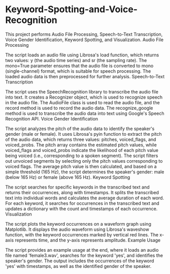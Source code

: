 # Keyword-Spotting-and-Voice-Recognition
This project performs  Audio File Processing, Speech-to-Text Transcription, Voice Gender Identification, Keyword Spotting, and Visualization.
Audio File Processing

The script loads an audio file using Librosa's load function, which returns two values: y (the audio time series) and sr (the sampling rate).
The mono=True parameter ensures that the audio file is converted to mono (single-channel) format, which is suitable for speech processing.
The loaded audio data is then preprocessed for further analysis.
Speech-to-Text Transcription

The script uses the SpeechRecognition library to transcribe the audio file into text.
It creates a Recognizer object, which is used to recognize speech in the audio file.
The AudioFile class is used to read the audio file, and the record method is used to record the audio data.
The recognize_google method is used to transcribe the audio data into text using Google's Speech Recognition API.
Voice Gender Identification

The script analyzes the pitch of the audio data to identify the speaker's gender (male or female).
It uses Librosa's pyin function to extract the pitch of the audio data, which returns three values: pitches, voiced_flags, and voiced_probs.
The pitch array contains the estimated pitch values, while voiced_flags and voiced_probs indicate the likelihood of each pitch value being voiced (i.e., corresponding to a spoken segment).
The script filters out unvoiced segments by selecting only the pitch values corresponding to voiced flags.
The average pitch value is then calculated, and based on a simple threshold (165 Hz), the script determines the speaker's gender: male (below 165 Hz) or female (above 165 Hz).
Keyword Spotting

The script searches for specific keywords in the transcribed text and returns their occurrences, along with timestamps.
It splits the transcribed text into individual words and calculates the average duration of each word.
For each keyword, it searches for occurrences in the transcribed text and updates a dictionary with the count and timestamps of each occurrence.
Visualization

The script plots the keyword occurrences on a waveform graph using Matplotlib.
It displays the audio waveform using Librosa's waveshow function, with the keyword occurrences marked by vertical red lines.
The x-axis represents time, and the y-axis represents amplitude.
Example Usage

The script provides an example usage at the end, where it loads an audio file named 'female3.wav', searches for the keyword 'yes', and identifies the speaker's gender.
The output includes the occurrences of the keyword 'yes' with timestamps, as well as the identified gender of the speaker.
